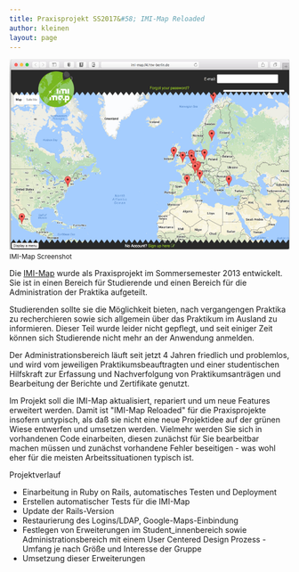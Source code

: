 ```yaml
---
title: Praxisprojekt SS2017&#58; IMI-Map Reloaded
author: kleinen
layout: page
---
```


![IMI-Map](./images/imi-map.jpg)
<br/><small class = "float-right">IMI-Map Screenshot</small>

Die [IMI-Map](http://imi-map.f4.htw-berlin.de/) wurde als Praxisprojekt im Sommersemester 2013 entwickelt.
Sie ist in einen Bereich für Studierende und einen Bereich für die Administration der Praktika aufgeteilt.

Studierenden sollte sie die Möglichkeit bieten, nach vergangengen Praktika zu recherchieren sowie sich
allgemein über das Praktikum im Ausland zu informieren. Dieser Teil wurde leider nicht gepflegt, und
seit einiger Zeit können sich Studierende nicht mehr an der Anwendung anmelden.

Der Administrationsbereich läuft seit jetzt 4 Jahren friedlich und problemlos, und wird vom jeweiligen
Praktikumsbeauftragten und einer studentischen Hilfskraft zur Erfassung und
Nachverfolgung von Praktikumsanträgen und Bearbeitung der Berichte und Zertifikate genutzt.

Im Projekt soll die IMI-Map aktualisiert, repariert und um neue Features erweitert werden.
Damit ist "IMI-Map Reloaded" für die Praxisprojekte insofern untypisch, als daß sie nicht eine
neue Projektidee auf der grünen Wiese entwerfen und umsetzen werden. Vielmehr
werden Sie sich in vorhandenen Code einarbeiten, diesen zunächst für Sie bearbeitbar machen müssen
und zunächst vorhandene Fehler beseitigen - was wohl eher für die meisten Arbeitssituationen
typisch ist.

Projektverlauf
- Einarbeitung in Ruby on Rails, automatisches Testen und Deployment
- Erstellen automatischer Tests für die IMI-Map
- Update der Rails-Version
- Restaurierung des Logins/LDAP, Google-Maps-Einbindung
- Festlegen von Erweiterungen im Student_innenbereich sowie Administrationsbereich mit einem User Centered Design Prozess - Umfang je nach Größe und Interesse der Gruppe
- Umsetzung dieser Erweiterungen
